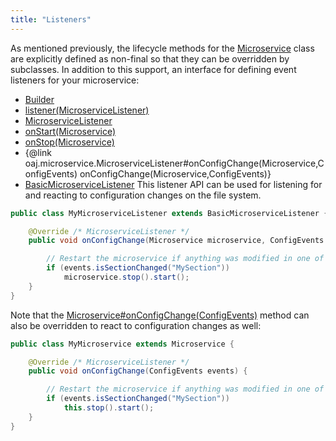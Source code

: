```yaml
---
title: "Listeners"
---
```


As mentioned previously, the lifecycle methods for the [Microservice](../apidocs/org/apache/juneau/microservice/Microservice.html) class are explicitly
defined as non-final so that they can be overridden by subclasses.
In addition to this support, an interface for defining event listeners for your microservice:
- [Builder](../apidocs/org/apache/juneau/microservice/Microservice/Builder.html)
- [listener(MicroserviceListener)](../apidocs/org/apache/juneau/microservice/Microservice/Builder.html#listener(MicroserviceListener))
- [MicroserviceListener](../apidocs/org/apache/juneau/microservice/MicroserviceListener.html)
- [onStart(Microservice)](../apidocs/org/apache/juneau/microservice/MicroserviceListener.html#onStart(Microservice))
- [onStop(Microservice)](../apidocs/org/apache/juneau/microservice/MicroserviceListener.html#onStop(Microservice))
- \{@link oaj.microservice.MicroserviceListener#onConfigChange(Microservice,ConfigEvents) onConfigChange(Microservice,ConfigEvents)\}
- [BasicMicroserviceListener](../apidocs/org/apache/juneau/microservice/BasicMicroserviceListener.html)
This listener API can be used for listening for and reacting to configuration changes on the file system.
```java
public class MyMicroserviceListener extends BasicMicroserviceListener {

    @Override /* MicroserviceListener */
    public void onConfigChange(Microservice microservice, ConfigEvents events) {

        // Restart the microservice if anything was modified in one of our sections
        if (events.isSectionChanged("MySection"))
            microservice.stop().start();
    }
}
```
Note that the [Microservice#onConfigChange(ConfigEvents)](../apidocs/org/apache/juneau/microservice/Microservice.html#onConfigChange(ConfigEvents)) method can also be overridden
to react to configuration changes as well:
```java
public class MyMicroservice extends Microservice {

    @Override /* MicroserviceListener */
    public void onConfigChange(ConfigEvents events) {

        // Restart the microservice if anything was modified in one of our sections
        if (events.isSectionChanged("MySection"))
            this.stop().start();
    }
}
```